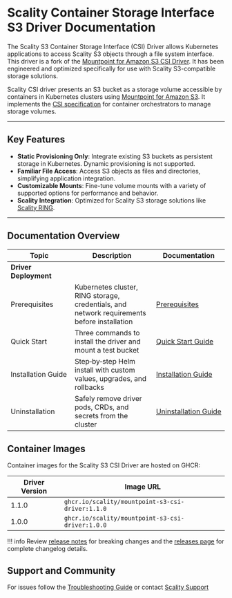 # Scality Container Storage Interface S3 Driver Documentation

The Scality S3 Container Storage Interface (CSI) Driver allows Kubernetes applications to access Scality S3 objects through a file system interface.
This driver is a fork of the [Mountpoint for Amazon S3 CSI Driver](https://github.com/awslabs/mountpoint-s3-csi-driver).
It has been engineered and optimized specifically for use with Scality S3-compatible storage solutions.

Scality CSI driver presents an S3 bucket as a storage volume accessible by containers in Kubernetes clusters using [Mountpoint for Amazon S3](https://github.com/awslabs/mountpoint-s3).
It implements the [CSI specification](https://github.com/container-storage-interface/spec/blob/master/spec.md) for container orchestrators to manage storage volumes.

---

## Key Features

- **Static Provisioning Only**: Integrate existing S3 buckets as persistent storage in Kubernetes. Dynamic provisioning is not supported.
- **Familiar File Access**: Access S3 objects as files and directories, simplifying application integration.
- **Customizable Mounts**: Fine-tune volume mounts with a variety of supported options for performance and behavior.
- **Scality Integration**: Optimized for Scality S3 storage solutions like [Scality RING](https://www.scality.com/ring/).

---

## Documentation Overview

| Topic | Description | Documentation |
|-------|-------------|---------------|
| **Driver Deployment** | | |
| Prerequisites | Kubernetes cluster, RING storage, credentials, and network requirements before installation | [Prerequisites](driver-deployment/prerequisites.md) |
| Quick Start | Three commands to install the driver and mount a test bucket | [Quick Start Guide](driver-deployment/quick-start.md) |
| Installation Guide | Step‑by‑step Helm install with custom values, upgrades, and rollbacks | [Installation Guide](driver-deployment/installation-guide.md) |
| Uninstallation | Safely remove driver pods, CRDs, and secrets from the cluster | [Uninstallation Guide](driver-deployment/uninstallation.md) |

## Container Images

Container images for the Scality S3 CSI Driver are hosted on GHCR:

| Driver Version | Image URL                                                                 |
|---------------|----------------------------------------------------------------------------|
| 1.1.0         | `ghcr.io/scality/mountpoint-s3-csi-driver:1.1.0`                           |
| 1.0.0         | `ghcr.io/scality/mountpoint-s3-csi-driver:1.0.0`                           |

!!! info
    Review [release notes](release-notes.md) for breaking changes and the [releases page](https://github.com/scality/mountpoint-s3-csi-driver/releases) for complete changelog details.

## Support and Community

For issues follow the [Troubleshooting Guide](troubleshooting.md) or contact [Scality Support](https://support.scality.com/)
